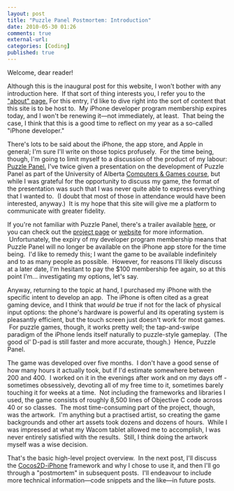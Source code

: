 ```yaml
---
layout: post
title: "Puzzle Panel Postmortem: Introduction"
date: 2010-05-30 01:26
comments: true
external-url:
categories: [Coding]
published: true
---
```

Welcome, dear reader!

Although this is the inaugural post for this website, I won't bother with any introduction here.  If that sort of thing interests you, I refer you to the <a title="About" href="http://www.mlindgren.ca/about" target="_self">"about" page.</a> For this entry, I'd like to dive right into the sort of content that this site is to be host to.  My iPhone developer program membership expires today, and I won't be renewing it—not immediately, at least.  That being the case, I think that this is a good time to reflect on my year as a so-called "iPhone developer."<!--more-->

There's lots to be said about the iPhone, the app store, and Apple in general; I'm sure I'll write on those topics profusely.  For the time being, though, I'm going to limit myself to a discussion of the product of my labour: <a title="Puzzle Panel" href="http://www.mlindgren.ca/projects/puzzle-panel" target="_self">Puzzle Panel.</a> I've twice given a presentation on the development of Puzzle Panel as part of the University of Alberta <a title="University of Alberta Computers &amp; Games" href="http://www.cs.ualberta.ca/undergraduate-students/course-directory/computers-and-games" target="_blank">Computers &amp; Games course</a>, but while I was grateful for the opportunity to discuss my game, the format of the presentation was such that I was never quite able to express everything that I wanted to.  (I doubt that most of those in attendance would have been interested, anyway.)  It is my hope that this site will give me a platform to communicate with greater fidelity.

If you're not familiar with Puzzle Panel, there's a trailer available <a title="Puzzle Panel trailer on YouTube" href="http://www.youtube.com/watch?v=obg-I9JnzFU" target="_blank">here</a>, or you can check out the <a title="Puzzle Panel project page" href="http://www.mlindgren.ca/projects/puzzle-panel">project page</a> or <a title="Puzzle Panel website" href="http://puzzlepanel.net">website</a> for more information.  Unfortunately, the expiry of my developer program membership means that Puzzle Panel will no longer be available on the iPhone app store for the time being.  I'd like to remedy this; I want the game to be available indefinitely and to as many people as possible.  However, for reasons I'll likely discuss at a later date, I'm hesitant to pay the $100 membership fee again, so at this point I'm... investigating my options, let's say.

Anyway, returning to the topic at hand, I purchased my iPhone with the specific intent to develop an app.  The iPhone is often cited as a great gaming device, and I think that <em>would be</em> true if not for the lack of physical input options: the phone's hardware is powerful and its operating system is pleasantly efficient, but the touch screen just doesn't work for most games.  For puzzle games, though, it works pretty well; the tap-and-swipe paradigm of the iPhone lends itself naturally to puzzle-style gameplay.  (The good ol' D-pad is still faster and more accurate, though.)  Hence, Puzzle Panel.

The game was developed over five months.  I don't have a good sense of how many hours it actually took, but if I'd estimate somewhere between 200 and 400.  I worked on it in the evenings after work and on my days off - sometimes obsessively, devoting all of my free time to it, sometimes barely touching it for weeks at a time.  Not including the frameworks and libraries I used, the game consists of roughly 8,500 lines of Objective C code across 40 or so classes.  The most time-consuming part of the project, though, was the artwork.  I'm anything but a practised artist, so creating the game backgrounds and other art assets took dozens and dozens of hours.  While I was impressed at what my Wacom tablet allowed me to accomplish, I was never entirely satisfied with the results.  Still, I think doing the artwork myself was a wise decision.

That's the basic high-level project overview.  In the next post, I'll discuss the <a title="Cocos2D-iPhone" href="http://cocos2d-iphone.org/" target="_blank">Cocos2D-iPhone</a> framework and why I chose to use it, and then I'll go through a "postmortem" in subsequent posts.  I'll endeavour to include more technical information—code snippets and the like—in future posts.
